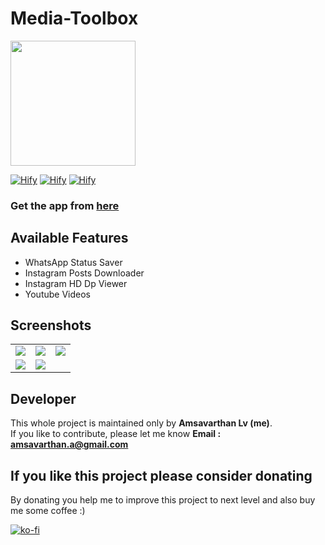 # Media-Toolbox

<img src="https://github.com/lvamsavarthan/Media-Toolbox/blob/master/app/src/main/ic_launcher-web.png" height="200" width="200">

[![Hify](https://forthebadge.com/images/badges/built-by-developers.svg)](https://lvamsavarthan.github.io/lvstore/hify.html)
[![Hify](https://forthebadge.com/images/badges/built-with-love.svg)](https://lvamsavarthan.github.io/lvstore/hify.html)
[![Hify](https://forthebadge.com/images/badges/built-for-android.svg)](https://lvamsavarthan.github.io/lvstore/hify.html)
<br>

### Get the app from <a href="https://github.com/lvamsavarthan/Media-Toolbox/releases/tag/v2.0">here</a>

## Available Features

* WhatsApp Status Saver
* Instagram Posts Downloader
* Instagram HD Dp Viewer
* Youtube Videos

## Screenshots

<table>
  <tbody>
    <tr>
      <td>
        <img
          src="https://github.com/lvamsavarthan/Media-Toolbox/blob/master/screenshots/s1.png"
        />
      </td>
      <td>
        <img
          src="https://github.com/lvamsavarthan/Media-Toolbox/blob/master/screenshots/s2.png"
        />
      </td>
       <td>
        <img
          src="https://github.com/lvamsavarthan/Media-Toolbox/blob/master/screenshots/s3.png"
        />
      </td>
    </tr>
    <tr>
      <td>
        <img
          src="https://github.com/lvamsavarthan/Media-Toolbox/blob/master/screenshots/s4.png"
        />
      </td>
      <td>
        <img
          src="https://github.com/lvamsavarthan/Media-Toolbox/blob/master/screenshots/s5.png"
        />
      </td>
    </tr>
  </tbody>
</table>


## Developer

This whole project is maintained only by **Amsavarthan Lv (me)**.<br>
If you like to contribute, please let me know
<B>Email : amsavarthan.a@gmail.com</B>

## If you like this project please consider donating
By donating you help me to improve this project to next level and also buy me some coffee :)

[![ko-fi](https://www.ko-fi.com/img/githubbutton_sm.svg)](https://ko-fi.com/O4O3UL82)
